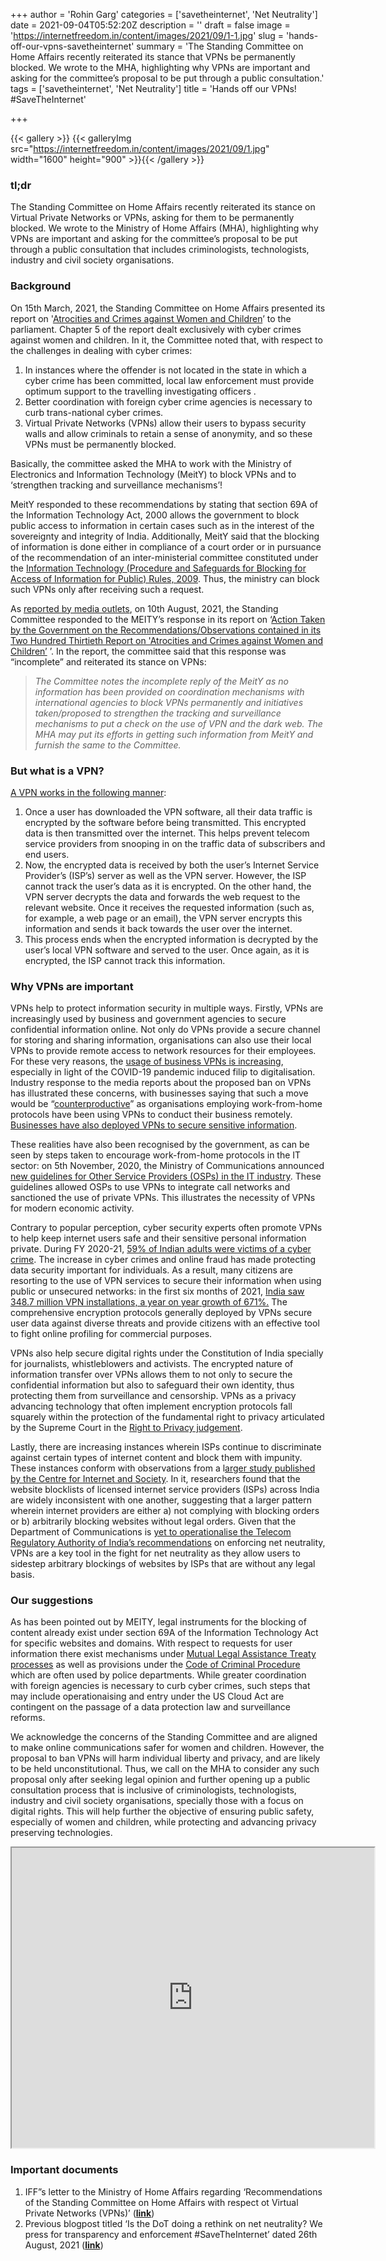 +++
author = 'Rohin Garg'
categories = ['savetheinternet', 'Net Neutrality']
date = 2021-09-04T05:52:20Z
description = ''
draft = false
image = 'https://internetfreedom.in/content/images/2021/09/1-1.jpg'
slug = 'hands-off-our-vpns-savetheinternet'
summary = 'The Standing Committee on Home Affairs recently reiterated its stance that VPNs be permanently blocked. We wrote to the MHA, highlighting why VPNs are important and asking for the committee’s proposal to be put through a public consultation.'
tags = ['savetheinternet', 'Net Neutrality']
title = 'Hands off our VPNs! #SaveTheInternet'

+++


{{< gallery >}}
{{< galleryImg  src="https://internetfreedom.in/content/images/2021/09/1.jpg" width="1600" height="900" >}}{{< /gallery >}}

>>>> <form><script src="https://checkout.razorpay.com/v1/payment-button.js" data-payment_button_id="pl_HLkgeWGQLMuddp" async> </script> </form>

### tl;dr

The Standing Committee on Home Affairs recently reiterated its stance on Virtual Private Networks or VPNs, asking for them to be permanently blocked. We wrote to the Ministry of Home Affairs (MHA), highlighting why VPNs are important and asking for the committee’s proposal to be put through a public consultation that includes criminologists, technologists, industry and civil society organisations.

### Background

On 15th March, 2021, the Standing Committee on Home Affairs presented its report on '[Atrocities and Crimes against Women and Children](https://rajyasabha.nic.in/rsnew/Committee_site/Committee_File/ReportFile/15/143/230_2021_3_14.pdf)’ to the parliament. Chapter 5 of the report dealt exclusively with cyber crimes against women and children. In it, the Committee noted that, with respect to the challenges in dealing with cyber crimes:

1. In instances where the offender is not located in the state in which a cyber crime has been committed, local law enforcement must provide optimum support to the travelling investigating officers .
2. Better coordination with foreign cyber crime agencies is necessary to curb trans-national cyber crimes.
3. Virtual Private Networks (VPNs) allow their users to bypass security walls and allow criminals to retain a sense of anonymity, and so these VPNs must be permanently blocked.

Basically, the committee asked the MHA to work with the Ministry of Electronics and Information Technology (MeitY) to block VPNs and to ‘strengthen tracking and surveillance mechanisms’!

MeitY responded to these recommendations by stating that section 69A of the Information Technology Act, 2000 allows the government to block public access to information in certain cases such as in the interest of the sovereignty and integrity of India. Additionally, MeitY said that the blocking of information is done either in compliance of a court order or in pursuance of the recommendation of an inter-ministerial committee constituted under the [Information Technology (Procedure and Safeguards for Blocking for Access of Information for Public) Rules, 2009](https://www.meity.gov.in/writereaddata/files/Information%20Technology%20%28%20Procedure%20and%20safeguards%20for%20blocking%20for%20access%20of%20information%20by%20public%29%20Rules%2C%202009.pdf). Thus, the ministry can block such VPNs only after receiving such a request.

As [reported by media outlets](https://www.medianama.com/2021/08/223-block-vpn-committee-report/), on 10th August, 2021, the Standing Committee responded to the MEITY’s response in its report on ‘[Action Taken by the Government on the Recommendations/Observations contained in its Two Hundred Thirtieth Report on 'Atrocities and Crimes against Women and Children’](https://rajyasabha.nic.in/rsnew/Committee_site/Committee_File/ReportFile/15/143/233_2021_8_13.pdf) ’. In the report, the committee said that this response was “incomplete” and reiterated its stance on VPNs:

> _The Committee notes the incomplete reply of the MeitY as no information has been provided on coordination mechanisms with international agencies to block VPNs permanently and initiatives taken/proposed to strengthen the tracking and surveillance mechanisms to put a check on the use of VPN and the dark web. The MHA may put its efforts in getting such information from MeitY and furnish the same to the Committee._

### But what is a VPN?

[A VPN works in the following manner](https://www.kaspersky.com/resource-center/definitions/what-is-a-vpn):

1. Once a user has downloaded the VPN software, all their data traffic is encrypted by the software before being transmitted. This encrypted data is then transmitted over the internet. This helps prevent telecom service providers from snooping in on the traffic data of subscribers and end users.
2. Now, the encrypted data is received by both the user’s Internet Service Provider’s (ISP’s) server as well as the VPN server. However, the ISP cannot track the user’s data as it is encrypted. On the other hand, the VPN server decrypts the data and forwards the web request to the relevant website. Once it receives the requested information (such as, for example, a web page or an email), the VPN server encrypts this information and sends it back towards the user over the internet.
3. This process ends when the encrypted information is decrypted by the user’s local VPN software and served to the user. Once again, as it is encrypted, the ISP cannot track this information.

### Why VPNs are important

VPNs help to protect information security in multiple ways. Firstly, VPNs are increasingly used by business and government agencies to secure confidential information online. Not only do VPNs provide a secure channel for storing and sharing information,  organisations can also use their local VPNs to provide remote access to network resources for their employees. For these very reasons, the [usage of business VPNs is increasing](https://www.techradar.com/in/news/business-vpn-usage-likely-to-remain-high-even-as-the-pandemic-subsides), especially in light of the COVID-19 pandemic induced filip to digitalisation. Industry response to the media reports about the proposed ban on VPNs has illustrated these concerns, with businesses saying that such a move would be “[counterproductive](https://www.thehindubusinessline.com/info-tech/proposal-to-ban-vpns-has-india-inc-worried/article36235330.ece)” as organisations employing work-from-home protocols have been using VPNs to conduct their business remotely. [Businesses have also deployed VPNs to secure sensitive information](https://www.timesnownews.com/business-economy/industry/article/parl-committee-suggests-banning-vpns-why-the-move-could-prove-problematic-for-india-inc/806360).

These realities have also been recognised by the government, as can be seen by steps taken to encourage work-from-home protocols in the IT sector: on 5th November, 2020, the Ministry of Communications announced [new guidelines for Other Service Providers (OSPs) in the IT industry](https://static.pib.gov.in/WriteReadData/userfiles/OSP%20Guidelines%2005.11.2020.pdf). These guidelines allowed OSPs to use VPNs to integrate call networks and sanctioned the use of private VPNs. This illustrates the necessity of VPNs for modern economic activity.

Contrary to popular perception, cyber security experts often promote VPNs to help keep internet users safe and their sensitive personal information private. During FY 2020-21, [59% of Indian adults were victims of a cyber crime](https://www.livemint.com/technology/tech-news/over-59-of-indian-adults-fell-victim-to-cyber-crime-over-past-12-months-report-11618827697551.html). The increase in cyber crimes and online fraud has made protecting data security important for individuals. As a result, many citizens are resorting to the use of VPN services to secure their information when using public or unsecured networks: in the first six months of 2021, [India saw 348.7 million VPN installations, a year on year growth of 671%.](https://timesofindia.indiatimes.com/business/india-business/vpn-use-in-india-grows-over-600-in-h121-report/articleshow/85412089.cms) The comprehensive encryption protocols generally deployed by VPNs secure user data against diverse threats and provide citizens with an effective tool to fight online profiling for commercial purposes.

VPNs also help secure digital rights under the Constitution of India specially for journalists, whistleblowers and activists. The encrypted nature of information transfer over VPNs allows them to not only to secure the confidential information but also to safeguard their own identity, thus protecting them from surveillance and censorship. VPNs as a privacy advancing technology that often implement encryption protocols fall squarely within the protection of the fundamental right to privacy articulated by the Supreme Court in the [Right to Privacy judgement](https://indiankanoon.org/doc/127517806/).

Lastly, there are increasing instances wherein ISPs continue to discriminate against certain types of internet content and block them with impunity. These instances conform with observations from a l[arger study published by the Centre for Internet and Society](https://arxiv.org/abs/1912.08590). In it, researchers found that the website blocklists of licensed internet service providers (ISPs) across India are widely inconsistent with one another, suggesting that a larger pattern wherein internet providers are either a) not complying with blocking orders or b) arbitrarily blocking websites without legal orders. Given that the Department of Communications is [yet to operationalise the Telecom Regulatory Authority of India’s recommendations](https://internetfreedom.in/is-the-dot-doing-a-rethink-on-net-neutrality-we-press-for-transparency-and-enforcement-savetheinternet/) on enforcing net neutrality, VPNs are a key tool in the fight for net neutrality as they allow users to sidestep arbitrary blockings of websites by ISPs that are without any legal basis.

### Our suggestions

As has been pointed out by MEITY, legal instruments for the blocking of content already exist under section 69A of the Information Technology Act for specific websites and domains. With respect to requests for user information there exist mechanisms under [Mutual Legal Assistance Treaty processes](https://www.mha.gov.in/sites/default/files/ISII_ComprehensiveGuidelines16032020.pdf) as well as provisions under the [Code of Criminal Procedure](https://legislative.gov.in/sites/default/files/A1974-02.pdf) which are often used by police departments. While greater coordination with foreign agencies is necessary to curb cyber crimes, such steps that may include operationaising and entry under the US Cloud Act are contingent on the passage of a data protection law and surveillance reforms.

We acknowledge the concerns of the Standing Committee and are aligned to make online communications safer for women and children. However, the proposal to ban VPNs will harm individual liberty and privacy, and are likely to be held unconstitutional. Thus, we call on the MHA to consider any such proposal only after seeking legal opinion and further opening up a public consultation process that is inclusive of criminologists, technologists, industry and civil society organisations, specially those with a focus on digital rights. This will help further the objective of ensuring public safety, especially of women and children, while protecting and advancing privacy preserving technologies.

<iframe src="https://drive.google.com/file/d/1nexORQSfgOrhviYq_1Yl15QavDjXzod7/preview" width="580" height="480"></iframe>

### Important documents

1. IFF”s letter to the Ministry of Home Affairs regarding ‘Recommendations of the Standing Committee on Home Affairs with respect ot Virtual Private Networks (VPNs)’ (**[link](https://drive.google.com/file/d/1Dr_4syEbZSWB5_kJli1xq2sCSULkKDF8/view?usp=sharing)**)
2. Previous blogpost titled ‘Is the DoT doing a rethink on net neutrality? We press for transparency and enforcement #SaveTheInternet’ dated 26th August, 2021 (**[link](https://internetfreedom.in/is-the-dot-doing-a-rethink-on-net-neutrality-we-press-for-transparency-and-enforcement-savetheinternet/)**)

> > > <form><script src="https://cdn.razorpay.com/static/widget/subscription-button.js" data-subscription_button_id="pl_HLk5qU1K35hmPH" data-button_theme="brand-color" async> </script> </form>













